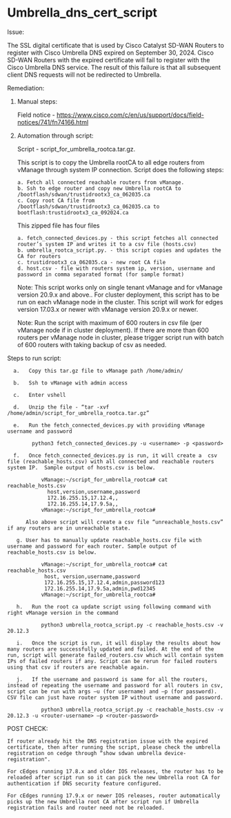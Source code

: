 # Umbrella_dns_cert_script

Issue: 

The SSL digital certificate that is used by Cisco Catalyst SD-WAN Routers to register with Cisco Umbrella DNS expired on September 30, 2024. Cisco SD-WAN Routers with the expired certificate will fail to register with the Cisco Umbrella DNS service. The result of this failure is that all subsequent client DNS requests will not be redirected to Umbrella. 
 
Remediation: 

1. Manual steps: 

     Field notice - https://www.cisco.com/c/en/us/support/docs/field-notices/741/fn74166.html  

 2.  Automation through script: 

      Script - script_for_umbrella_rootca.tar.gz.   

        This script is to copy the Umbrella rootCA to all edge routers from vManage through system IP connection. Script does the following steps: 

         a. Fetch all connected reachable routers from vManage.      
         b. Ssh to edge router and copy new Umbrella rootCA to /bootflash/sdwan/trustidrootx3_ca_062035.ca 
         c. Copy root CA file from /bootflash/sdwan/trustidrootx3_ca_062035.ca to bootflash:trustidrootx3_ca_092024.ca 

        This zipped file has four files  

         a. fetch_connected_devices.py - this script fetches all connected router’s system IP and writes it to a csv file (hosts.csv)  
         b. umbrella_rootca_script.py. - this script copies and updates the CA for routers 
         c. trustidrootx3_ca_062035.ca - new root CA file 
         d. host.csv - file with routers system ip, version, username and password in comma separated format (for sample format) 

        Note:  This script works only on single tenant vManage and for vManage version 20.9.x and above.. For cluster deployment, this script has to be run on each vManage node in the cluster. This script will work for edges version 17.03.x or newer with vManage version 20.9.x or newer. 

        Note:  Run the script with maximum of 600 routers in csv file (per vManage node if in cluster deployment).  If there are more than 600 routers per vManage node in cluster, please trigger script run with batch of 600 routers with taking backup of csv as needed. 

Steps to run script: 

      a.   Copy this tar.gz file to vManage path /home/admin/ 

      b.   Ssh to vManage with admin access 

      c.   Enter vshell  

      d.   Unzip the file - “tar -xvf /home/admin/script_for_umbrella_rootca.tar.gz” 

      e.   Run the fetch_connected_devices.py with providing vManage username and password 

            python3 fetch_connected_devices.py -u <username> -p <password> 

      f.   Once fetch_connected_devices.py is run, it will create a  csv file (reachable_hosts.csv) with all connected and reachable routers system IP.  Sample output of hosts.csv is below. 

               vManage:~/script_for_umbrella_rootca# cat reachable_hosts.csv  
                 host,version,username,password 
                 172.16.255.15,17.12.4,, 
                 172.16.255.14,17.9.5a,, 
               vManage:~/script_for_umbrella_rootca# 

          Also above script will create a csv file “unreachable_hosts.csv” if any routers are in unreachable state. 

       g. User has to manually update reachable_hosts.csv file with username and password for each router. Sample output of reachable_hosts.csv is below. 

               vManage:~/script_for_umbrella_rootca# cat reachable_hosts.csv 
                host, version,username,password 
                172.16.255.15,17.12.4,admin,password123 
                172.16.255.14,17.9.5a,admin,pwd12345 
               vManage:~/script_for_umbrella_rootca# 

       h.   Run the root ca update script using following command with right vManage version in the command 

               python3 umbrella_rootca_script.py -c reachable_hosts.csv -v 20.12.3 

       i.   Once the script is run, it will display the results about how many routers are successfully updated and failed. At the end of the run, script will generate failed_routers.csv which will contain system IPs of failed routers if any. Script can be rerun for failed routers using that csv if routers are reachable again. 

       j.   If the username and password is same for all the routers, instead of repeating the username and password for all routers in csv, script can be run with args –u (for username) and –p (for password). CSV file can just have router system IP without username and password. 

               python3 umbrella_rootca_script.py -c reachable_hosts.csv -v 20.12.3 -u <router-username> –p <router-password> 

POST CHECK: 

    If router already hit the DNS registration issue with the expired certificate, then after running the script, please check the umbrella registration on cedge through “show sdwan umbrella device-registration".  

    For cEdges running 17.8.x and older IOS releases, the router has to be reloaded after script run so it can pick the new Umbrella root CA for authentication if DNS security feature configured.  

    For cEdges running 17.9.x or newer IOS releases, router automatically picks up the new Umbrella root CA after script run if Umbrella registration fails and router need not be reloaded. 

 
